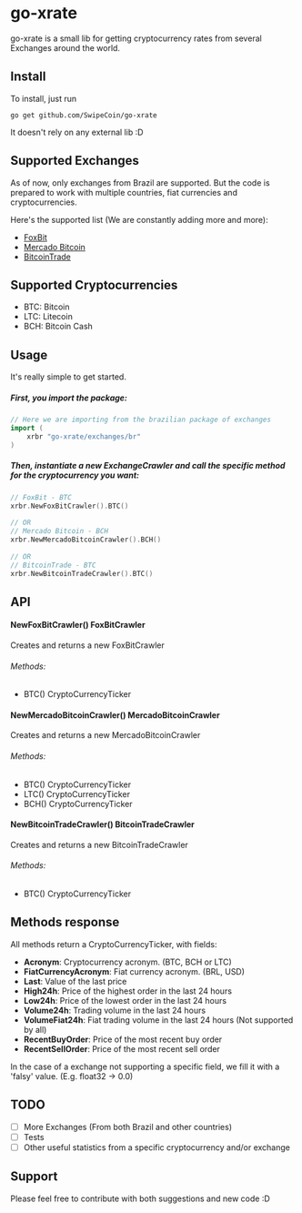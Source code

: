 # go-xrate

go-xrate is a small lib for getting cryptocurrency rates from several Exchanges around the world.

## Install

To install, just run 

`go get github.com/SwipeCoin/go-xrate`

It doesn't rely on any external lib :D
  
## Supported Exchanges

As of now, only exchanges from Brazil are supported. But the code is prepared to work with multiple countries, fiat currencies and cryptocurrencies. 

Here's the supported list (We are constantly adding more and more):
- [FoxBit](https://foxbit.exchange)
- [Mercado Bitcoin](https://wwww.mercadobitcoin.com.br) 
- [BitcoinTrade](https://bitcointrade.com.br)

## Supported Cryptocurrencies

- BTC: Bitcoin
- LTC: Litecoin
- BCH: Bitcoin Cash

## Usage
It's really simple to get started.

##### First, you import the package:
```go
// Here we are importing from the brazilian package of exchanges
import (
    xrbr "go-xrate/exchanges/br"
)
```

##### Then, instantiate a new ExchangeCrawler and call the specific method for the cryptocurrency you want:
```go
// FoxBit - BTC
xrbr.NewFoxBitCrawler().BTC()
  
// OR 
// Mercado Bitcoin - BCH
xrbr.NewMercadoBitcoinCrawler().BCH()
 
// OR 
// BitcoinTrade - BTC
xrbr.NewBitcoinTradeCrawler().BTC()
```

## API
#### NewFoxBitCrawler() FoxBitCrawler
Creates and returns a new FoxBitCrawler

###### Methods:
- BTC() CryptoCurrencyTicker

#### NewMercadoBitcoinCrawler() MercadoBitcoinCrawler
Creates and returns a new MercadoBitcoinCrawler

###### Methods:
- BTC() CryptoCurrencyTicker
- LTC() CryptoCurrencyTicker
- BCH() CryptoCurrencyTicker

#### NewBitcoinTradeCrawler() BitcoinTradeCrawler
Creates and returns a new BitcoinTradeCrawler

###### Methods:
- BTC() CryptoCurrencyTicker

## Methods response
All methods return a CryptoCurrencyTicker, with fields:
- **Acronym**: Cryptocurrency acronym. (BTC, BCH or LTC)
- **FiatCurrencyAcronym**: Fiat currency acronym. (BRL, USD)
- **Last**: Value of the last price
- **High24h**: Price of the highest order in the last 24 hours
- **Low24h**: Price of the lowest order in the last 24 hours
- **Volume24h**: Trading volume in the last 24 hours
- **VolumeFiat24h**: Fiat trading volume in the last 24 hours (Not supported by all)
- **RecentBuyOrder**: Price of the most recent buy order
- **RecentSellOrder**: Price of the most recent sell order

In the case of a exchange not supporting a specific field, we fill it with a 'falsy' value. (E.g. float32 -> 0.0)

## TODO
- [ ] More Exchanges (From both Brazil and other countries)
- [ ] Tests
- [ ] Other useful statistics from a specific cryptocurrency and/or exchange

## Support
Please feel free to contribute with both suggestions and new code :D